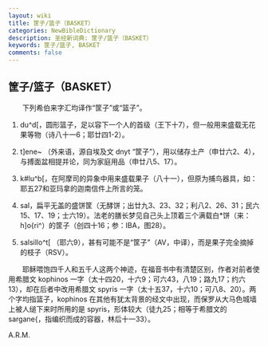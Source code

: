 ```yaml
---
layout: wiki
title: 筐子/篮子（BASKET）
categories: NewBibleDictionary
description: 圣经新词典: 筐子/篮子（BASKET）
keywords: 筐子/篮子, BASKET
comments: false
---
```


## 筐子/篮子（BASKET）

　　下列希伯来字汇均译作“筐子”或“篮子”。

1. du^d[，圆形篮子，足以容下一个人的首级（王下十7），但一般用来盛载无花果等物（诗八十一6；耶廿四1-2）。

2. t]ene~ （外来语，源自埃及文 dnyt “筐子”），用以储存土产（申廿六2、4），与搏面盆相提并论，同为家庭用品（申廿八5、17）。

3. k#lu^b[，在阿摩司的异象中用来盛载果子（八十一），但原为捕鸟器具，如：耶五27和亚玛拿的迦南信件上所言的笼。

4. sal，扁平无盖的盛饼筐（无酵饼；出廿九3、23、32；利八2、26、31；民六15、17、19；士六19）。法老的膳长梦见自己头上顶着三个满载白*饼（来：h]o{ri^）的筐子（创四十16；参：IBA，图28）。

5. salsillo^t[ （耶六9），甚有可能不是“筐子”（AV，中译），而是果子完全摘掉的枝子（RSV）。

　　耶稣喂饱四千人和五千人这两个神迹，在福音书中有清楚区别，作者对前者使用希腊文 kophinos 一字（太十四20，十六9；可六43，八19；路九17；约六13），却在后者中改用希腊文 spyris 一字（太十五37，十六10；可八8、20）。两个字均指篮子，kophinos 在其他有犹太背景的经文中出现，而保罗从大马色城墙上被人缒下来时所用的是 spyris，形体较大（徒九25；相等于希腊文的 sargane{，指编织而成的容器，林后十一33）。

A.R.M.







